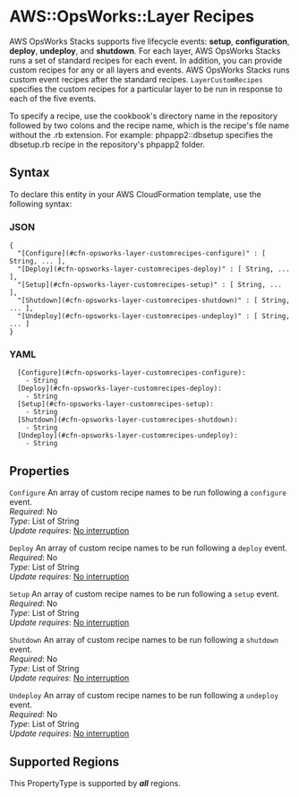 # AWS::OpsWorks::Layer Recipes<a name="aws-properties-opsworks-layer-recipes"></a>

AWS OpsWorks Stacks supports five lifecycle events: **setup**, **configuration**, **deploy**, **undeploy**, and **shutdown**\. For each layer, AWS OpsWorks Stacks runs a set of standard recipes for each event\. In addition, you can provide custom recipes for any or all layers and events\. AWS OpsWorks Stacks runs custom event recipes after the standard recipes\. `LayerCustomRecipes` specifies the custom recipes for a particular layer to be run in response to each of the five events\. 

To specify a recipe, use the cookbook's directory name in the repository followed by two colons and the recipe name, which is the recipe's file name without the \.rb extension\. For example: phpapp2::dbsetup specifies the dbsetup\.rb recipe in the repository's phpapp2 folder\.

## Syntax<a name="aws-properties-opsworks-layer-recipes-syntax"></a>

To declare this entity in your AWS CloudFormation template, use the following syntax:

### JSON<a name="aws-properties-opsworks-layer-recipes-syntax.json"></a>

```
{
  "[Configure](#cfn-opsworks-layer-customrecipes-configure)" : [ String, ... ],
  "[Deploy](#cfn-opsworks-layer-customrecipes-deploy)" : [ String, ... ],
  "[Setup](#cfn-opsworks-layer-customrecipes-setup)" : [ String, ... ],
  "[Shutdown](#cfn-opsworks-layer-customrecipes-shutdown)" : [ String, ... ],
  "[Undeploy](#cfn-opsworks-layer-customrecipes-undeploy)" : [ String, ... ]
}
```

### YAML<a name="aws-properties-opsworks-layer-recipes-syntax.yaml"></a>

```
  [Configure](#cfn-opsworks-layer-customrecipes-configure): 
    - String
  [Deploy](#cfn-opsworks-layer-customrecipes-deploy): 
    - String
  [Setup](#cfn-opsworks-layer-customrecipes-setup): 
    - String
  [Shutdown](#cfn-opsworks-layer-customrecipes-shutdown): 
    - String
  [Undeploy](#cfn-opsworks-layer-customrecipes-undeploy): 
    - String
```

## Properties<a name="aws-properties-opsworks-layer-recipes-properties"></a>

`Configure`  <a name="cfn-opsworks-layer-customrecipes-configure"></a>
An array of custom recipe names to be run following a `configure` event\.  
*Required*: No  
*Type*: List of String  
*Update requires*: [No interruption](https://docs.aws.amazon.com/AWSCloudFormation/latest/UserGuide/using-cfn-updating-stacks-update-behaviors.html#update-no-interrupt)

`Deploy`  <a name="cfn-opsworks-layer-customrecipes-deploy"></a>
An array of custom recipe names to be run following a `deploy` event\.  
*Required*: No  
*Type*: List of String  
*Update requires*: [No interruption](https://docs.aws.amazon.com/AWSCloudFormation/latest/UserGuide/using-cfn-updating-stacks-update-behaviors.html#update-no-interrupt)

`Setup`  <a name="cfn-opsworks-layer-customrecipes-setup"></a>
An array of custom recipe names to be run following a `setup` event\.  
*Required*: No  
*Type*: List of String  
*Update requires*: [No interruption](https://docs.aws.amazon.com/AWSCloudFormation/latest/UserGuide/using-cfn-updating-stacks-update-behaviors.html#update-no-interrupt)

`Shutdown`  <a name="cfn-opsworks-layer-customrecipes-shutdown"></a>
An array of custom recipe names to be run following a `shutdown` event\.  
*Required*: No  
*Type*: List of String  
*Update requires*: [No interruption](https://docs.aws.amazon.com/AWSCloudFormation/latest/UserGuide/using-cfn-updating-stacks-update-behaviors.html#update-no-interrupt)

`Undeploy`  <a name="cfn-opsworks-layer-customrecipes-undeploy"></a>
An array of custom recipe names to be run following a `undeploy` event\.  
*Required*: No  
*Type*: List of String  
*Update requires*: [No interruption](https://docs.aws.amazon.com/AWSCloudFormation/latest/UserGuide/using-cfn-updating-stacks-update-behaviors.html#update-no-interrupt)

## Supported Regions

This PropertyType is supported by ***all*** regions.